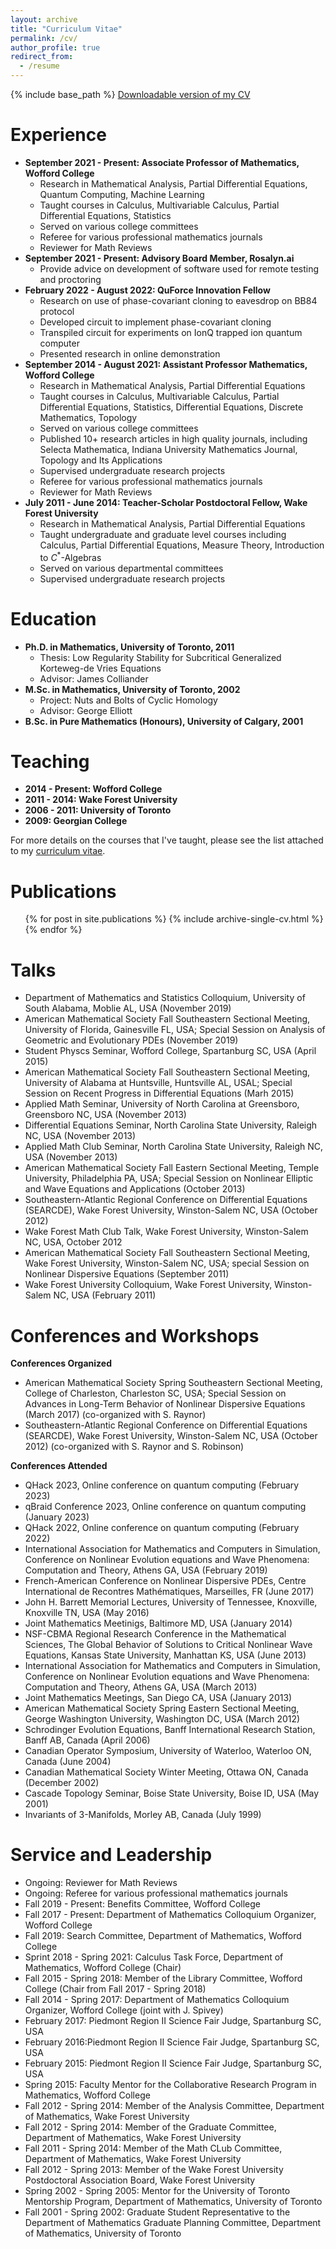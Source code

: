 ```yaml
---
layout: archive
title: "Curriculum Vitae"
permalink: /cv/
author_profile: true
redirect_from:
  - /resume
---
```


{% include base_path %}
[Downloadable version of my CV](/files/pigottcv_trim.pdf)

Experience
======
* **September 2021 - Present: Associate Professor of Mathematics, Wofford College**
  * Research in Mathematical Analysis, Partial Differential Equations, Quantum Computing, Machine Learning
  * Taught courses in Calculus, Multivariable Calculus, Partial Differential Equations, Statistics
  * Served on various college committees
  * Referee for various professional mathematics journals
  * Reviewer for Math Reviews
* **September 2021 - Present: Advisory Board Member, Rosalyn.ai**
  * Provide advice on development of software used for remote testing and proctoring
* **February 2022 - August 2022: QuForce Innovation Fellow**
  * Research on use of phase-covariant cloning to eavesdrop on BB84 protocol
  * Developed circuit to implement phase-covariant cloning
  * Transpiled circuit for experiments on IonQ trapped ion quantum computer
  * Presented research in online demonstration
* **September 2014 - August 2021: Assistant Professor Mathematics, Wofford College**
  * Research in Mathematical Analysis, Partial Differential Equations
  * Taught courses in Calculus, Multivariable Calculus, Partial Differential Equations, Statistics, Differential Equations, Discrete Mathematics, Topology
  * Served on various college committees
  * Published 10+ research articles in high quality journals, including Selecta Mathematica, Indiana University Mathematics Journal, Topology and Its Applications
  * Supervised undergraduate research projects
  * Referee for various professional mathematics journals
  * Reviewer for Math Reviews
* **July 2011 - June 2014: Teacher-Scholar Postdoctoral Fellow, Wake Forest University**
  * Research in Mathematical Analysis, Partial Differential Equations
  * Taught undergraduate and graduate level courses including Calculus, Partial Differential Equations, Measure Theory, Introduction to $C^{\ast}$-Algebras
  * Served on various departmental committees
  * Supervised undergraduate research projects

Education
======
* **Ph.D. in Mathematics, University of Toronto, 2011**
  * Thesis: Low Regularity Stability for Subcritical Generalized Korteweg-de Vries Equations
  * Advisor: James Colliander
* **M.Sc. in Mathematics, University of Toronto, 2002**
  * Project: Nuts and Bolts of Cyclic Homology
  * Advisor: George Elliott
* **B.Sc. in Pure Mathematics (Honours), University of Calgary, 2001**


  
Teaching
======
* **2014 - Present: Wofford College**
* **2011 - 2014: Wake Forest University**
* **2006 - 2011: University of Toronto**
* **2009: Georgian College**

For more details on the courses that I've taught, please see the list attached to my [curriculum vitae](/files/pigottcv.pdf).

Publications
======
  <ul>{% for post in site.publications %}
    {% include archive-single-cv.html %}
  {% endfor %}</ul>
  
Talks
======
* Department of Mathematics and Statistics Colloquium, University of South Alabama, Moblie AL, USA (November 2019)
* American Mathematical Society Fall Southeastern Sectional Meeting, University of Florida, Gainesville FL, USA; Special Session on Analysis of Geometric and Evolutionary PDEs (November 2019)
* Student Physcs Seminar, Wofford College, Spartanburg SC, USA (April 2015)
* American Mathematical Society Fall Southeastern Sectional Meeting, University of Alabama at Huntsville, Huntsville AL, USAL; Special Session on Recent Progress in Differential Equations (Marh 2015)
* Applied Math Seminar, University of North Carolina at Greensboro, Greensboro NC, USA (November 2013)
* Differential Equations Seminar, North Carolina State University, Raleigh NC, USA (November 2013)
* Applied Math Club Seminar, North Carolina State University, Raleigh NC, USA (November 2013)
* American Mathematical Society Fall Eastern Sectional Meeting, Temple University, Philadelphia PA, USA; Special Session on Nonlinear Elliptic and Wave Equations and Applications (October 2013)
* Southeastern-Atlantic Regional Conference on Differential Equations (SEARCDE), Wake Forest University, Winston-Salem NC, USA (October 2012)
* Wake Forest Math Club Talk, Wake Forest University, Winston-Salem NC, USA, October 2012
* American Mathematical Society Fall Southeastern Sectional Meeting, Wake Forest University, Winston-Salem NC, USA; special Session on Nonlinear Dispersive Equations (September 2011)
* Wake Forest University Colloquium, Wake Forest University, Winston-Salem NC, USA (February 2011)

Conferences and Workshops
======
**Conferences Organized**
* American Mathematical Society Spring Southeastern Sectional Meeting, College of Charleston, Charleston SC, USA; Special Session on Advances in Long-Term Behavior of Nonlinear Dispersive Equations (March 2017) (co-organized with S. Raynor)
* Southeastern-Atlantic Regional Conference on Differential Equations (SEARCDE), Wake Forest University, Winston-Salem NC, USA (October 2012) (co-organized with S. Raynor and S. Robinson)

**Conferences Attended**
* QHack 2023, Online conference on quantum computing (February 2023)
* qBraid Conference 2023, Online conference on quantum computing (January 2023)
* QHack 2022, Online conference on quantum computing (February 2022)
* International Association for Mathematics and Computers in Simulation, Conference on Nonlinear Evolution equations and Wave Phenomena: Computation and Theory, Athens GA, USA (February 2019)
* French-American Conference on Nonlinear Dispersive PDEs, Centre International de Recontres Mathématiques, Marseilles, FR (June 2017)
* John H. Barrett Memorial Lectures, University of Tennessee, Knoxville, Knoxville TN, USA (May 2016)
* Joint Mathematics Meetinigs, Baltimore MD, USA (January 2014)
* NSF-CBMA Regional Research Conference in the Mathematical Sciences, The Global Behavior of Solutions to Critical Nonlinear Wave Equations, Kansas State University, Manhattan KS, USA (June 2013)
* International Association for Mathematics and Computers in Simulation, Conference on Nonlinear Evolution equations and Wave Phenomena: Computation and Theory, Athens GA, USA (March 2013)
* Joint Mathematics Meetings, San Diego CA, USA (January 2013)
* American Mathematical Society Spring Eastern Sectional Meeting, George Washington University, Washington DC, USA (March 2012)
* Schrodinger Evolution Equations, Banff International Research Station, Banff AB, Canada (April 2006)
* Canadian Operator Symposium, University of Waterloo, Waterloo ON, Canada (June 2004)
* Canadian Mathematical Society Winter Meeting, Ottawa ON, Canada (December 2002)
* Cascade Topology Seminar, Boise State University, Boise ID, USA (May 2001)
* Invariants of 3-Manifolds, Morley AB, Canada (July 1999)
  

  
Service and Leadership
======
* Ongoing: Reviewer for Math Reviews
* Ongoing: Referee for various professional mathematics journals
* Fall 2019 - Present: Benefits Committee, Wofford College
* Fall 2017 - Present: Department of Mathematics Colloquium Organizer, Wofford College
* Fall 2019: Search Committee, Department of Mathematics, Wofford College
* Sprint 2018 - Spring 2021: Calculus Task Force, Department of Mathematics, Wofford College (Chair)
* Fall 2015 - Spring 2018: Member of the Library Committee, Wofford College (Chair from Fall 2017 - Spring 2018)
* Fall 2014 - Spring 2017: Department of Mathematics Colloquium Organizer, Wofford College (joint with J. Spivey)
* February 2017: Piedmont Region II Science Fair Judge, Spartanburg SC, USA
* February 2016:Piedmont Region II Science Fair Judge, Spartanburg SC, USA
* February 2015: Piedmont Region II Science Fair Judge, Spartanburg SC, USA
* Spring 2015: Faculty Mentor for the Collaborative Research Program in Mathematics, Wofford College
* Fall 2012 - Spring 2014: Member of the Analysis Committee, Department of Mathematics, Wake Forest University
* Fall 2012 - Spring 2014: Member of the Graduate Committee, Department of Mathematics, Wake Forest University
* Fall 2011 - Spring 2014: Member of the Math CLub Committee, Department of Mathematics, Wake Forest University
* Fall 2012 - Spring 2013: Member of the Wake Forest University Postdoctoral Association Board, Wake Forest University
* Spring 2002 - Spring 2005: Mentor for the University of Toronto Mentorship Program, Department of Mathematics, University of Toronto
* Fall 2001 - Spring 2002: Graduate Student Representative to the Department of Mathematics Graduate Planning Committee, Department of Mathematics, University of Toronto

